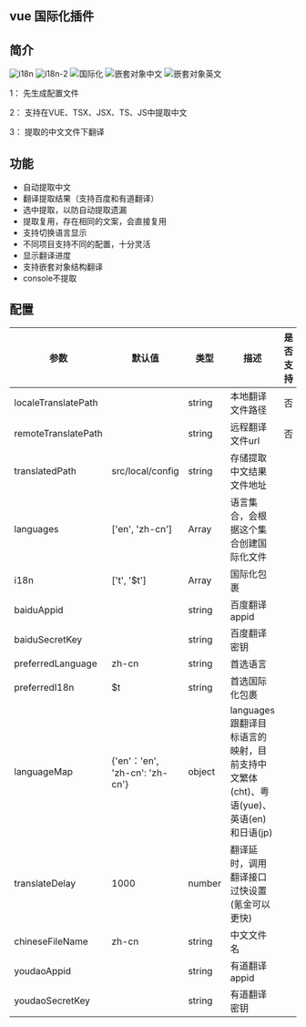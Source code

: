 <!--
 * @Author: xuyong
 * @Date: 2023-07-03 08:41:54
 * @LastEditors: xuyong
-->
## vue 国际化插件

## 简介


![i18n](https://user-images.githubusercontent.com/35398394/252871480-c3dd946c-7eb7-44da-83a9-92bb8833a6c3.gif)
![i18n-2](https://github.com/muyeyong/i18n/assets/35398394/f83be141-f9a7-4341-ab48-fee3e42a95cc)
![国际化](https://github.com/muyeyong/i18n/assets/35398394/0dada87f-ae98-4258-aa96-30ee33a26fc5)
![嵌套对象中文](https://github.com/muyeyong/i18n/assets/35398394/91935724-57e8-4585-9919-edb8e08f7e44)
![嵌套对象英文](https://github.com/muyeyong/i18n/assets/35398394/2d7f6a91-3c15-49b5-96d1-fbbb0eba7550)

1： 先生成配置文件

2： 支持在VUE、TSX、JSX、TS、JS中提取中文

3： 提取的中文文件下翻译

## 功能

+ 自动提取中文
+ 翻译提取结果（支持百度和有道翻译）
+ 选中提取，以防自动提取遗漏
+ 提取复用，存在相同的文案，会直接复用
+ 支持切换语言显示
+ 不同项目支持不同的配置，十分灵活
+ 显示翻译进度
+ 支持嵌套对象结构翻译
+ console不提取

## 配置

| 参数                | 默认值                         | 类型    | 描述                           | 是否支持 |
| ------------------- | ------------------------------ | ------- | ------------------------------ | -------- |
| localeTranslatePath |                                | string  | 本地翻译文件路径               | 否       |
| remoteTranslatePath |                                | string  | 远程翻译文件url                | 否       |
| translatedPath      | src/local/config               | string  | 存储提取中文结果文件地址       |          |
| languages           | ['en', 'zh-cn']                | Array   | 语言集合，会根据这个集合创建国际化文件   |          |
| i18n                | ['t', '$t']                    | Array   | 国际化包裹                     |          |
| baiduAppid          |                                | string  | 百度翻译appid                  |          |
| baiduSecretKey      |                                | string  | 百度翻译密钥                   |          |
| preferredLanguage   | zh-cn                          | string  | 首选语言                       |          |
| preferredI18n       | $t                             | string  | 首选国际化包裹                 |          |
| languageMap         | {'en'：'en', 'zh-cn': 'zh-cn'} | object | languages 跟翻译目标语言的映射，目前支持中文繁体(cht)、粤语(yue)、英语(en)和日语(jp) |          |
| translateDelay      | 1000                           | number  | 翻译延时，调用翻译接口过快设置(氪金可以更快) |          |
| chineseFileName | zh-cn | string | 中文文件名 | |
| youdaoAppid |  | string | 有道翻译appid | |
| youdaoSecretKey |  | string | 有道翻译密钥 | |

